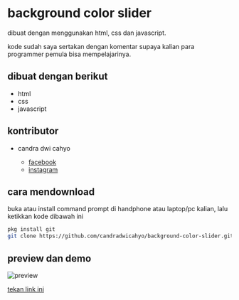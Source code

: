 # background color slider

dibuat dengan menggunakan html, css dan javascript.

kode sudah saya sertakan dengan komentar supaya kalian para programmer pemula bisa mempelajarinya.

## dibuat dengan berikut

* html
* css
* javascript

## kontributor

* candra dwi cahyo

  * [facebook](https://facebook.com/candradwicahyo18)
  * [instagram](https://instagram.com/candradwicahyo18)

## cara mendownload

buka atau install command prompt di handphone atau laptop/pc kalian, lalu ketikkan kode dibawah ini

```bash 
pkg install git 
git clone https://github.com/candradwicahyo/background-color-slider.git
```

## preview dan demo 

![preview](https://github.com/candradwicahyo/repo/background-color-slider/master/image.jpg)

[tekan link ini](https://candradwicahyo.github.io/background-color-slider)